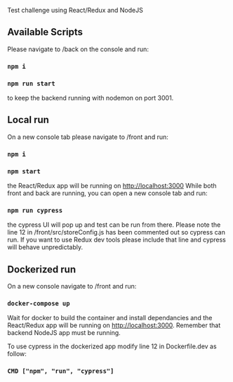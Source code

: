 Test challenge using React/Redux and NodeJS

## Available Scripts

Please navigate to /back on the console and run:

### ```npm i``` 
### ```npm run start``` 
to keep the backend running with nodemon on port 3001.

## Local run

On a new console tab please navigate to /front and run:

### ```npm i```
### ```npm start```

the React/Redux app will be running on [http://localhost:3000](http://localhost:3000)
While both front and back are running, you can open a new console tab and run:

### ```npm run cypress```

the cypress UI will pop up and test can be run from there. 
Please note the line 12 in /front/src/storeConfig.js has been commented out so cypress can run. If you want to use Redux dev tools please include that line and cypress will behave unpredictably.

## Dockerized run

On a new console navigate to /front and run:

### ```docker-compose up```

Wait for docker to build the container and install dependancies and the React/Redux app will be running on [http://localhost:3000](http://localhost:3000). Remember that backend NodeJS app must be running.

To use cypress in the dockerized app modify line 12 in Dockerfile.dev as follow:

### ```CMD ["npm", "run", "cypress"]```


